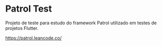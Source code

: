 # Patrol Test

Projeto de teste para estudo do framework Patrol utilizado em testes de projetos Flutter.

https://patrol.leancode.co/
